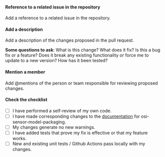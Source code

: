 #### Reference to a related issue in the repository
Add a reference to a related issue in the repository.

#### Add a description
Add a description of the changes proposed in the pull request.

**Some questions to ask**:
What is this change?
What does it fix?
Is this a bug fix or a feature? Does it break any existing functionality or force me to update to a new version?
How has it been tested?

#### Mention a member
Add @mentions of the person or team responsible for reviewing proposed changes.

#### Check the checklist

- [ ] I have performed a self-review of my own code.
- [ ] I have made corresponding changes to the [documentation](https://github.com/OpenSimulationInterface/osi-documentation) for osi-sensor-model-packaging.
- [ ] My changes generate no new warnings.
- [ ] I have added tests that prove my fix is effective or that my feature works.
- [ ] New and existing unit tests / Github Actions pass locally with my changes.